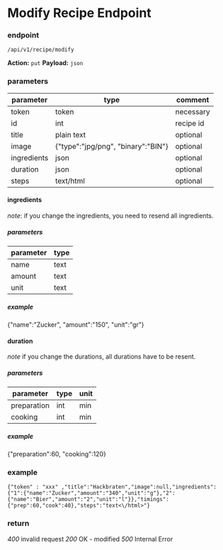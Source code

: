 # Modify Recipe Endpoint

### endpoint

`/api/v1/recipe/modify`

**Action:** `put`
**Payload:**  `json`

### parameters

| parameter | type | comment |
|---|---|--|
| token | token | necessary |
| id | int | recipe id |
| title | plain text | optional |
| image | {"type":"jpg/png", "binary":"BIN"} | optional |
| ingredients | json | optional |
| duration | json | optional |
| steps | text/html | optional |



#### ingredients

*note*: if you change the ingredients, you need to resend all ingredients. 

##### parameters

| parameter | type |
| --------- | ---- |
| name      | text |
| amount    | text |
| unit      | text |

##### example

{"name":"Zucker", "amount":"150", "unit":"gr"}

#### duration

*note* if you change the durations, all durations have to be resent.

##### parameters

| parameter | type | unit |
| --------- | ---- | ---- |
| preparation      | int | min     |
| cooking    | int | min  |


##### example

{"preparation":60, "cooking":120}

### example

`{"token" : "xxx" ,"title":"Hackbraten","image":null,"ingredients":{"1":{"name":"Zucker","amount":"340","unit":"g"},"2":{"name":"Bier","amount":"2","unit":"l"}},"timings":{"prep":60,"cook":40},"steps":"text<\/html>"}`

### return

*400* invalid request
*200* OK - modified
*500* Internal Error

